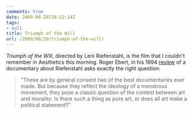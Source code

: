 ```yaml
---
comments: true
date: 2009-08-28T18:22:14Z
tags:
- null
title: Triumph of the Will
url: /2009/08/28/triumph-of-the-will/
---
```


<p><em>Triumph of the Will</em>, directed by Leni Riefenstahl, is the film that I couldn't remember in Aesthetics this morning. Roger Ebert, in his 1994 <a href="http://rogerebert.suntimes.com/apps/pbcs.dll/article?AID=/19940624/REVIEWS/406240302/1023">review</a> of a documentary about Riefenstahl asks exactly the right question:</p>
<blockquote>
<p>"These are by general consent two of the best documentaries ever made. But because they reflect the ideology of a monstrous movement, they pose a classic question of the contest between art and morality: Is there such a thing as pure art, or does all art make a political statement?"</p>
</blockquote>
